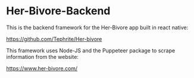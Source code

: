 # Her-Bivore-Backend

This is the backend framework for the Her-Bivore app built in react native:

https://github.com/Tephrite/Her-bivore

This framework uses Node-JS and the Puppeteer package to scrape information from the website:

https://www.her-bivore.com/